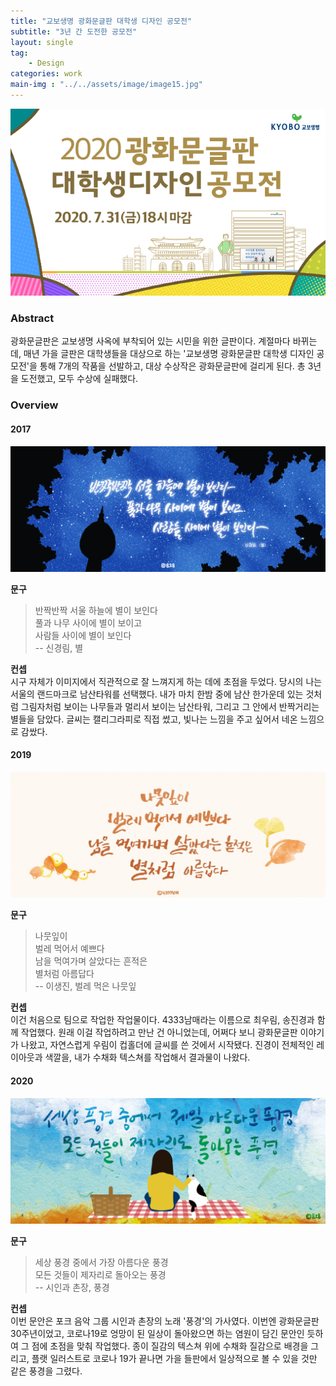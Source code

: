 ```yaml
---
title: "교보생명 광화문글판 대학생 디자인 공모전"
subtitle: "3년 간 도전한 공모전"
layout: single
tag:
    - Design
categories: work
main-img : "../../assets/image/image15.jpg"
---
```


![image](../../assets/image/image15.jpg)

### Abstract

광화문글판은 교보생명 사옥에 부착되어 있는 시민을 위한 글판이다. 계절마다 바뀌는데, 매년 가을 글판은 대학생들을 대상으로 하는 '교보생명 광화문글판 대학생 디자인 공모전'을 통해 7개의 작품을 선발하고, 대상 수상작은 광화문글판에 걸리게 된다. 총 3년을 도전했고, 모두 수상에 실패했다.

### Overview

#### 2017
![image](../../assets/image/image15-1.jpg)
<br>

__문구__
>반짝반짝 서울 하늘에 별이 보인다  
>풀과 나무 사이에 별이 보이고  
>사람들 사이에 별이 보인다  
>-- 신경림, 별  
  
__컨셉__  
시구 자체가 이미지에서 직관적으로 잘 느껴지게 하는 데에 초점을 두었다. 당시의 나는 서울의 랜드마크로 남산타워를 선택했다. 내가 마치 한밤 중에 남산 한가운데 있는 것처럼 그림자처럼 보이는 나무들과 멀리서 보이는 남산타워, 그리고 그 안에서 반짝거리는 별들을 담았다. 글씨는 캘리그라피로 직접 썼고, 빛나는 느낌을 주고 싶어서 네온 느낌으로 감쌌다.  

#### 2019
![image](../../assets/image/image15-2.jpg)
<br>

__문구__
>나뭇잎이  
>벌레 먹어서 예쁘다  
>남을 먹여가며 살았다는 흔적은  
>별처럼 아름답다  
>-- 이생진, 벌레 먹은 나뭇잎  
  
__컨셉__  
이건 처음으로 팀으로 작업한 작업물이다. 4333남매라는 이름으로 최우림, 송진경과 함께 작업했다. 원래 이걸 작업하려고 만난 건 아니었는데, 어쩌다 보니 광화문글판 이야기가 나왔고, 자연스럽게 우림이 컵홀더에 글씨를 쓴 것에서 시작됐다. 진경이 전체적인 레이아웃과 색깔을, 내가 수채화 텍스쳐를 작업해서 결과물이 나왔다.  
  
#### 2020
![image](../../assets/image/image15-3.jpg)
<br>

__문구__
>세상 풍경 중에서 가장 아름다운 풍경  
>모든 것들이 제자리로 돌아오는 풍경  
>-- 시인과 촌장, 풍경  
  
__컨셉__  
이번 문안은 포크 음악 그룹 시인과 촌장의 노래 '풍경'의 가사였다. 이번엔 광화문글판 30주년이었고, 코로나19로 엉망이 된 일상이 돌아왔으면 하는 염원이 담긴 문안인 듯하여 그 점에 초점을 맞춰 작업했다. 종이 질감의 텍스쳐 위에 수채화 질감으로 배경을 그리고, 플랫 일러스트로 코로나 19가 끝나면 가을 들판에서 일상적으로 볼 수 있을 것만 같은 풍경을 그렸다.